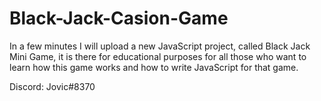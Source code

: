 # Black-Jack-Casion-Game

In a few minutes I will upload a new JavaScript project, called Black Jack Mini Game, it is there for educational purposes for all those who want to learn how this game works and how to write JavaScript for that game.

Discord: Jovic#8370
